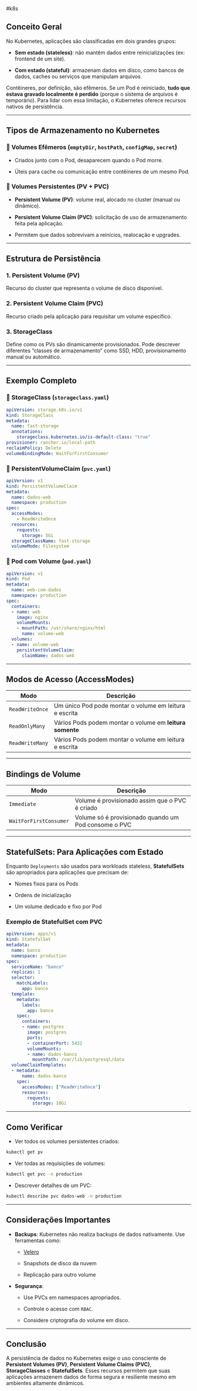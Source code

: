 #k8s 

## Conceito Geral

No Kubernetes, aplicações são classificadas em dois grandes grupos:

- **Sem estado (stateless)**: não mantêm dados entre reinicializações (ex: frontend de um site).
    
- **Com estado (stateful)**: armazenam dados em disco, como bancos de dados, caches ou serviços que manipulam arquivos.
    

Contêineres, por definição, são efêmeros. Se um Pod é reiniciado, **tudo que estava gravado localmente é perdido** (porque o sistema de arquivos é temporário). Para lidar com essa limitação, o Kubernetes oferece recursos nativos de persistência.

---

## Tipos de Armazenamento no Kubernetes

### 🔹 Volumes Efêmeros (`emptyDir`, `hostPath`, `configMap`, `secret`)

- Criados junto com o Pod, desaparecem quando o Pod morre.
    
- Úteis para cache ou comunicação entre contêineres de um mesmo Pod.
    

### 🔹 Volumes Persistentes (PV + PVC)

- **Persistent Volume (PV)**: volume real, alocado no cluster (manual ou dinâmico).
    
- **Persistent Volume Claim (PVC)**: solicitação de uso de armazenamento feita pela aplicação.
    
- Permitem que dados sobrevivam a reinícios, realocação e upgrades.
    

---

## Estrutura de Persistência

### 1. **Persistent Volume (PV)**

Recurso do cluster que representa o volume de disco disponível.

### 2. **Persistent Volume Claim (PVC)**

Recurso criado pela aplicação para requisitar um volume específico.

### 3. **StorageClass**

Define como os PVs são dinamicamente provisionados. Pode descrever diferentes “classes de armazenamento” como SSD, HDD, provisionamento manual ou automático.

---

## Exemplo Completo

### 📌 StorageClass (`storageclass.yaml`)

```yaml
apiVersion: storage.k8s.io/v1
kind: StorageClass
metadata:
  name: fast-storage
  annotations:
    storageclass.kubernetes.io/is-default-class: "true"
provisioner: rancher.io/local-path
reclaimPolicy: Delete
volumeBindingMode: WaitForFirstConsumer
```

### 📌 PersistentVolumeClaim (`pvc.yaml`)

```yaml
apiVersion: v1
kind: PersistentVolumeClaim
metadata:
  name: dados-web
  namespace: production
spec:
  accessModes:
    - ReadWriteOnce
  resources:
    requests:
      storage: 5Gi
  storageClassName: fast-storage
  volumeMode: Filesystem
```

### 📌 Pod com Volume (`pod.yaml`)

```yaml
apiVersion: v1
kind: Pod
metadata:
  name: web-com-dados
  namespace: production
spec:
  containers:
  - name: web
    image: nginx
    volumeMounts:
    - mountPath: /usr/share/nginx/html
      name: volume-web
  volumes:
  - name: volume-web
    persistentVolumeClaim:
      claimName: dados-web
```

---

## Modos de Acesso (AccessModes)

| Modo            | Descrição                                                |
| --------------- | -------------------------------------------------------- |
| `ReadWriteOnce` | Um único Pod pode montar o volume em leitura e escrita   |
| `ReadOnlyMany`  | Vários Pods podem montar o volume em **leitura somente** |
| `ReadWriteMany` | Vários Pods podem montar o volume em leitura e escrita   |

---

## Bindings de Volume

|Modo|Descrição|
|---|---|
|`Immediate`|Volume é provisionado assim que o PVC é criado|
|`WaitForFirstConsumer`|Volume só é provisionado quando um Pod consome o PVC|

---

## StatefulSets: Para Aplicações com Estado

Enquanto `Deployments` são usados para workloads stateless, **StatefulSets** são apropriados para aplicações que precisam de:

- Nomes fixos para os Pods
    
- Ordens de inicialização
    
- Um volume dedicado e fixo por Pod
    

### Exemplo de StatefulSet com PVC

```yaml
apiVersion: apps/v1
kind: StatefulSet
metadata:
  name: banco
  namespace: production
spec:
  serviceName: "banco"
  replicas: 1
  selector:
    matchLabels:
      app: banco
  template:
    metadata:
      labels:
        app: banco
    spec:
      containers:
      - name: postgres
        image: postgres
        ports:
        - containerPort: 5432
        volumeMounts:
        - name: dados-banco
          mountPath: /var/lib/postgresql/data
  volumeClaimTemplates:
  - metadata:
      name: dados-banco
    spec:
      accessModes: ["ReadWriteOnce"]
      resources:
        requests:
          storage: 10Gi
```

---

## Como Verificar

- Ver todos os volumes persistentes criados:
    

```bash
kubectl get pv
```

- Ver todas as requisições de volumes:
    

```bash
kubectl get pvc -n production
```

- Descrever detalhes de um PVC:
    

```bash
kubectl describe pvc dados-web -n production
```

---

## Considerações Importantes

- **Backups**: Kubernetes não realiza backups de dados nativamente. Use ferramentas como:
    
    - [Velero](https://velero.io/)
        
    - Snapshots de disco da nuvem
        
    - Replicação para outro volume
        
- **Segurança**:
    
    - Use PVCs em namespaces apropriados.
        
    - Controle o acesso com `RBAC`.
        
    - Considere criptografia do volume em disco.
        

---

## Conclusão

A persistência de dados no Kubernetes exige o uso consciente de **Persistent Volumes (PV)**, **Persistent Volume Claims (PVC)**, **StorageClasses** e **StatefulSets**. Esses recursos permitem que suas aplicações armazenem dados de forma segura e resiliente mesmo em ambientes altamente dinâmicos.
